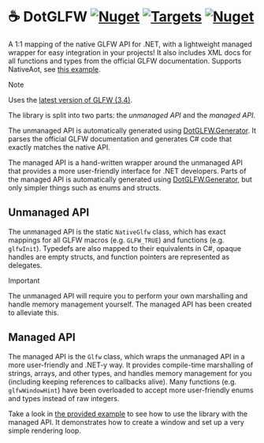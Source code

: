 # ☕ DotGLFW [![Nuget](https://img.shields.io/nuget/v/DotGLFW)](https://www.nuget.org/packages/DotGLFW) [![Targets](https://img.shields.io/badge/targets-netstandard2.0;net8.0-blue)](https://docs.microsoft.com/en-us/dotnet/standard/net-standard) [![Nuget](https://img.shields.io/nuget/dt/DotGLFW)](https://www.nuget.org/packages/DotGLFW) 

A 1:1 mapping of the native GLFW API for .NET, with a lightweight managed wrapper for easy integration in your projects! It also includes XML docs for all functions and types from the official GLFW documentation. Supports NativeAot, see [this example](DotGLFW.NugetAotExample/).

> [!NOTE]
> Uses the [latest version of GLFW (3.4)](https://github.com/glfw/glfw/releases/tag/3.4).

The library is split into two parts: the *unmanaged API* and the *managed API*.

The unmanaged API is automatically generated using [DotGLFW.Generator](DotGLFW.Generator/). It parses the official GLFW documentation and generates C# code that exactly matches the native API.

The managed API is a hand-written wrapper around the unmanaged API that provides a more user-friendly interface for .NET developers. Parts of the managed API is automatically generated using [DotGLFW.Generator](DotGLFW.Generator/), but only simpler things such as enums and structs.

## Unmanaged API

The unmanaged API is the static `NativeGlfw` class, which has exact mappings for all GLFW macros (e.g. `GLFW_TRUE`) and functions (e.g. `glfwInit`). Typedefs are also mapped to their equivalents in C#, opaque handles are empty structs, and function pointers are represented as delegates.

> [!IMPORTANT]
> The unmanaged API will require you to perform your own marshalling and handle memory management yourself. The managed API has been created to alleviate this.

## Managed API

The managed API is the `Glfw` class, which wraps the unmanaged API in a more user-friendly and .NET-y way. It provides compile-time marshalling of strings, arrays, and other types, and handles memory management for you (including keeping references to callbacks alive). Many functions (e.g. `glfwWindowHint`) have been overloaded to accept more user-friendly enums and types instead of raw integers.

Take a look in [the provided example](DotGLFW.Example/Program.cs) to see how to use the library with the managed API. It demonstrates how to create a window and set up a very simple rendering loop.